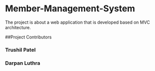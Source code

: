 # Member-Management-System
The project is about a web application that is developed based on MVC architecture.

##Project Contributors
### Trushil Patel
### Darpan Luthra
